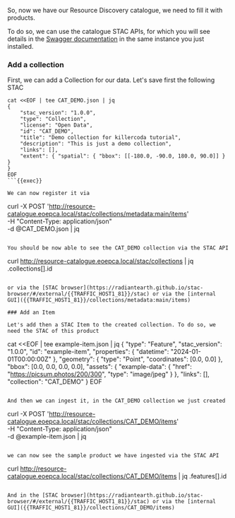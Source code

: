 So, now we have our Resource Discovery catalogue, we need to fill it with products.

To do so, we can use the catalogue STAC APIs, for which you will see details in the [Swagger documentation]({{TRAFFIC_HOST1_81}}/openapi?f=html) in the same instance you just installed.

### Add a collection

First, we can add a Collection for our data. Let's save first the following STAC

```
cat <<EOF | tee CAT_DEMO.json | jq
{
    "stac_version": "1.0.0",
    "type": "Collection",
    "license": "Open Data",
    "id": "CAT_DEMO",
    "title": "Demo collection for killercoda tutorial",
    "description": "This is just a demo collection",
    "links": [],
    "extent": { "spatial": { "bbox": [[-180.0, -90.0, 180.0, 90.0]] } }
}
EOF
```{{exec}}

We can now register it via

```
curl -X POST 'http://resource-catalogue.eoepca.local/stac/collections/metadata:main/items' \
  -H "Content-Type: application/json" \
  -d @CAT_DEMO.json | jq
```{{exec}}

You should be now able to see the CAT_DEMO collection via the STAC API

```
curl http://resource-catalogue.eoepca.local/stac/collections | jq .collections[].id
```{{exec}}

or via the [STAC browser](https://radiantearth.github.io/stac-browser/#/external/{{TRAFFIC_HOST1_81}}/stac) or via the [internal GUI]({{TRAFFIC_HOST1_81}}/collections/metadata:main/items)

### Add an Item

Let's add then a STAC Item to the created collection. To do so, we need the STAC of this product

```
cat <<EOF | tee example-item.json | jq
{
    "type": "Feature",
    "stac_version": "1.0.0",
    "id": "example-item",
    "properties": {
      "datetime": "2024-01-01T00:00:00Z"
    },
    "geometry": {
      "type": "Point",
      "coordinates": [0.0, 0.0]
    },
    "bbox": [0.0, 0.0, 0.0, 0.0],
    "assets": {
      "example-data": {
        "href": "https://picsum.photos/200/300",
        "type": "image/jpeg"
      }
    },
    "links": [],
    "collection": "CAT_DEMO"
}
EOF
```{{exec}}

And then we can ingest it, in the CAT_DEMO collection we just created

```
curl -X POST 'http://resource-catalogue.eoepca.local/stac/collections/CAT_DEMO/items' \
  -H "Content-Type: application/json" \
  -d @example-item.json | jq
```{{exec}}

we can now see the sample product we have ingested via the STAC API

```
curl http://resource-catalogue.eoepca.local/stac/collections/CAT_DEMO/items | jq .features[].id
```{{exec}}

And in the [STAC browser](https://radiantearth.github.io/stac-browser/#/external/{{TRAFFIC_HOST1_81}}/stac) or via the [internal GUI]({{TRAFFIC_HOST1_81}}/collections/CAT_DEMO/items)

